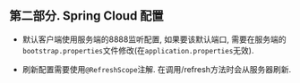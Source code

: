 

## 第二部分. Spring Cloud 配置

* 默认客户端使用服务端的8888监听配置, 如果要该默认端口, 需要在服务端的`bootstrap.properties`文件修改(在`application.properties`无效). 

* 刷新配置需要使用`@RefreshScope`注解. 在调用/refresh方法时会从服务器刷新.
